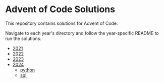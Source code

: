 # Advent of Code Solutions

This repository contains solutions for Advent of Code.

Navigate to each year's directory and follow the year-specific README to run the solutions.

* [2021](/2021/)
* [2022](/2022/)
* [2023](/2023/)
* [2024](/2024/)
  - [python](/python/)
  - [sql](/sql/)

